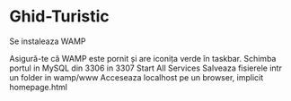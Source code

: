 # Ghid-Turistic

<p>Se instaleaza WAMP</p>
Asigură-te că WAMP este pornit și are iconița verde în taskbar.
Schimba portul in MySQL din 3306 in 3307
Start All Services
Salveaza fisierele intr un folder in wamp/www
Acceseaza localhost pe un browser, implicit homepage.html
